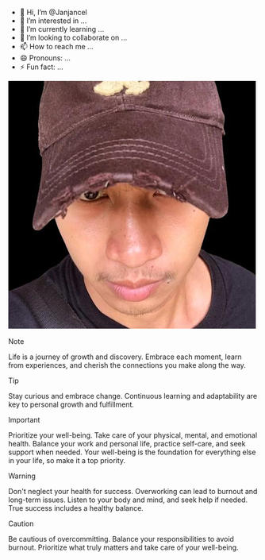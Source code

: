 - 👋 Hi, I’m @Janjancel
- 👀 I’m interested in ...
- 🌱 I’m currently learning ...
- 💞️ I’m looking to collaborate on ...
- 📫 How to reach me ...
- 😄 Pronouns: ...
- ⚡ Fun fact: ...

![Screenshot of a comment on a GitHub issue showing an image, added in the Markdown, of an Octocat smiling and raising a tentacle.](https://github.com/Janjancel/icon/blob/main/brown-cap.jpg?raw=true)

<!---
Janjancel/Janjancel is a ✨ special ✨ repository because its `README.md` (this file) appears on your GitHub profile.
You can click the Preview link to take a look at your changes.
--->
> [!NOTE]
> Life is a journey of growth and discovery. Embrace each moment, learn from experiences, and cherish the connections you make along the way.

> [!TIP]
> Stay curious and embrace change. Continuous learning and adaptability are key to personal growth and fulfillment.

> [!IMPORTANT]
> Prioritize your well-being. Take care of your physical, mental, and emotional health. Balance your work and personal life, practice self-care, and seek support when needed. Your well-being is the foundation for everything else in your life, so make it a top priority.

> [!WARNING]
> Don't neglect your health for success. Overworking can lead to burnout and long-term issues. Listen to your body and mind, and seek help if needed. True success includes a healthy balance.

> [!CAUTION]
> Be cautious of overcommitting. Balance your responsibilities to avoid burnout. Prioritize what truly matters and take care of your well-being.
